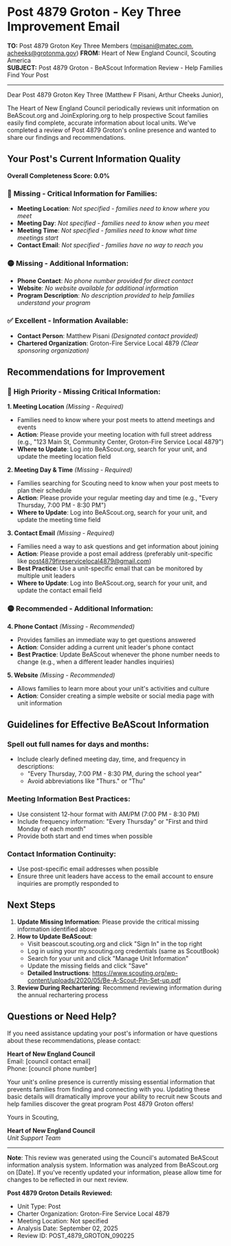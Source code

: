 # Post 4879 Groton - Key Three Improvement Email

**TO:** Post 4879 Groton Key Three Members (mpisani@matec.com, acheeks@grotonma.gov)
**FROM:** Heart of New England Council, Scouting America  
**SUBJECT:** Post 4879 Groton - BeAScout Information Review - Help Families Find Your Post  

---

Dear Post 4879 Groton Key Three (Matthew F Pisani, Arthur  Cheeks Junior),

The Heart of New England Council periodically reviews unit information on BeAScout.org and JoinExploring.org to help prospective Scout families easily find complete, accurate information about local units. We've completed a review of Post 4879 Groton's online presence and wanted to share our findings and recommendations.

## Your Post's Current Information Quality

**Overall Completeness Score: 0.0%**

### 🔴 **Missing - Critical Information for Families:**
- **Meeting Location**: *Not specified - families need to know where you meet*
- **Meeting Day**: *Not specified - families need to know when you meet*
- **Meeting Time**: *Not specified - families need to know what time meetings start*
- **Contact Email**: *Not specified - families have no way to reach you*

### 🟡 **Missing - Additional Information:**
- **Phone Contact**: *No phone number provided for direct contact*
- **Website**: *No website available for additional information*
- **Program Description**: *No description provided to help families understand your program*

### ✅ **Excellent - Information Available:**
- **Contact Person**: Matthew Pisani *(Designated contact provided)*
- **Chartered Organization**: Groton-Fire Service Local 4879 *(Clear sponsoring organization)*

## Recommendations for Improvement

### 🔴 **High Priority - Missing Critical Information:**

**1. Meeting Location** *(Missing - Required)*
- Families need to know where your post meets to attend meetings and events
- **Action**: Please provide your meeting location with full street address (e.g., "123 Main St, Community Center, Groton-Fire Service Local 4879")
- **Where to Update**: Log into BeAScout.org, search for your unit, and update the meeting location field

**2. Meeting Day & Time** *(Missing - Required)*
- Families searching for Scouting need to know when your post meets to plan their schedule
- **Action**: Please provide your regular meeting day and time (e.g., "Every Thursday, 7:00 PM - 8:30 PM")
- **Where to Update**: Log into BeAScout.org, search for your unit, and update the meeting time field

**3. Contact Email** *(Missing - Required)*
- Families need a way to ask questions and get information about joining
- **Action**: Please provide a post email address (preferably unit-specific like post4879fireservicelocal4879@gmail.com)
- **Best Practice**: Use a unit-specific email that can be monitored by multiple unit leaders
- **Where to Update**: Log into BeAScout.org, search for your unit, and update the contact email field

### 🟡 **Recommended - Additional Information:**

**4. Phone Contact** *(Missing - Recommended)*
- Provides families an immediate way to get questions answered
- **Action**: Consider adding a current unit leader's phone contact
- **Best Practice**: Update BeAScout whenever the phone number needs to change (e.g., when a different leader handles inquiries)

**5. Website** *(Missing - Recommended)*
- Allows families to learn more about your unit's activities and culture
- **Action**: Consider creating a simple website or social media page with unit information


## Guidelines for Effective BeAScout Information

### **Spell out full names for days and months:**
- Include clearly defined meeting day, time, and frequency in descriptions:
  - "Every Thursday, 7:00 PM - 8:30 PM, during the school year"
  - Avoid abbreviations like "Thurs." or "Thu"

### **Meeting Information Best Practices:**
- Use consistent 12-hour format with AM/PM (7:00 PM - 8:30 PM)
- Include frequency information: "Every Thursday" or "First and third Monday of each month"
- Provide both start and end times when possible

### **Contact Information Continuity:**
- Use post-specific email addresses when possible
- Ensure three unit leaders have access to the email account to ensure inquiries are promptly responded to

## Next Steps

1. **Update Missing Information**: Please provide the critical missing information identified above
2. **How to Update BeAScout**: 
   - Visit beascout.scouting.org and click "Sign In" in the top right
   - Log in using your my.scouting.org credentials (same as ScoutBook)
   - Search for your unit and click "Manage Unit Information"
   - Update the missing fields and click "Save"
   - **Detailed Instructions**: https://www.scouting.org/wp-content/uploads/2020/05/Be-A-Scout-Pin-Set-up.pdf
3. **Review During Rechartering**: Recommend reviewing information during the annual rechartering process

## Questions or Need Help?

If you need assistance updating your post's information or have questions about these recommendations, please contact:

**Heart of New England Council**  
Email: [council contact email]  
Phone: [council phone number]

Your unit's online presence is currently missing essential information that prevents families from finding and connecting with you. Updating these basic details will dramatically improve your ability to recruit new Scouts and help families discover the great program Post 4879 Groton offers!

Yours in Scouting,

**Heart of New England Council**  
*Unit Support Team*

---

**Note**: This review was generated using the Council's automated BeAScout information analysis system. Information was analyzed from BeAScout.org on [Date]. If you've recently updated your information, please allow time for changes to be reflected in our next review.

**Post 4879 Groton Details Reviewed:**
- Unit Type: Post
- Charter Organization: Groton-Fire Service Local 4879  
- Meeting Location: Not specified
- Analysis Date: September 02, 2025
- Review ID: POST_4879_GROTON_090225